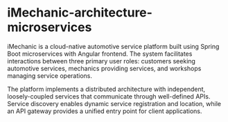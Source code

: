 # iMechanic-architecture-microservices
iMechanic is a cloud-native automotive service platform built using Spring Boot microservices with Angular frontend. The system facilitates interactions between three primary user roles: customers seeking automotive services, mechanics providing services, and workshops managing service operations.

The platform implements a distributed architecture with independent, loosely-coupled services that communicate through well-defined APIs. Service discovery enables dynamic service registration and location, while an API gateway provides a unified entry point for client applications.
